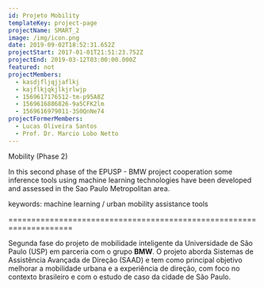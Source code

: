 ```yaml
---
id: Projeto Mobility
templateKey: project-page
projectName: SMART_2
image: /img/icon.png
date: 2019-09-02T18:52:31.652Z
projectStart: 2017-01-01T21:51:23.752Z
projectEnd: 2019-03-12T03:00:00.000Z
featured: not
projectMembers:
  - kasdjfljqjjaflkj
  - kajflkjqkjlkjrlwjp
  - 1569617176512-tm-p95A8Z
  - 1569616886826-9a5CFK2lm
  - 1569616979011-3S0QnNe74
projectFormerMembers:
  - Lucas Oliveira Santos
  - Prof. Dr. Marcio Lobo Netto
---
```

Mobility (Phase 2)

In this second phase of the EPUSP - BMW project cooperation some inference tools using machine learning technologies have been developed and assessed in the Sao Paulo Metropolitan area.

keywords: machine learning / urban mobility assistance tools 

\====================================================================

Segunda fase do projeto de mobilidade inteligente da Universidade de São Paulo (USP) em parceria com o grupo **BMW**. O projeto aborda Sistemas de Assistência Avançada de Direção (SAAD) e tem como principal objetivo melhorar a mobilidade urbana e a experiência de direção, com foco no contexto brasileiro e com o estudo de caso da cidade de São Paulo.
